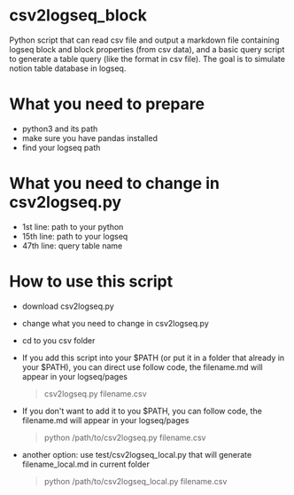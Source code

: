 # csv2logseq_block
Python script that can read csv file and output a markdown file containing logseq block and block properties (from csv data), and a basic query script to generate a table query (like the format in csv file). The goal is to simulate notion table database in logseq. 

# What you need to prepare
- python3 and its path
- make sure you have pandas installed
- find your logseq path

# What you need to change in csv2logseq.py
- 1st line: path to your python
- 15th line: path to your logseq
- 47th line: query table name

# How to use this script
- download csv2logseq.py
- change what you need to change in csv2logseq.py
- cd to you csv folder

- If you add this script into your $PATH (or put it in a folder that already in your $PATH), you can direct use follow code, the filename.md will appear in your logseq/pages

  > csv2logseq.py filename.csv

- If you don't want to add it to you $PATH, you can follow code, the filename.md will appear in your logseq/pages

  > python /path/to/csv2logseq.py filename.csv

- another option: use test/csv2logseq_local.py that will generate filename_local.md in current folder

  > python /path/to/csv2logseq_local.py filename.csv
